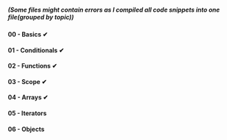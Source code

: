 ##### (Some files might contain errors as I compiled all code snippets into one file(grouped by topic))

#### 00 - Basics ✔

#### 01 - Conditionals ✔
 
#### 02 - Functions ✔

#### 03 - Scope ✔

#### 04 - Arrays ✔

#### 05 - Iterators 

#### 06 - Objects 
